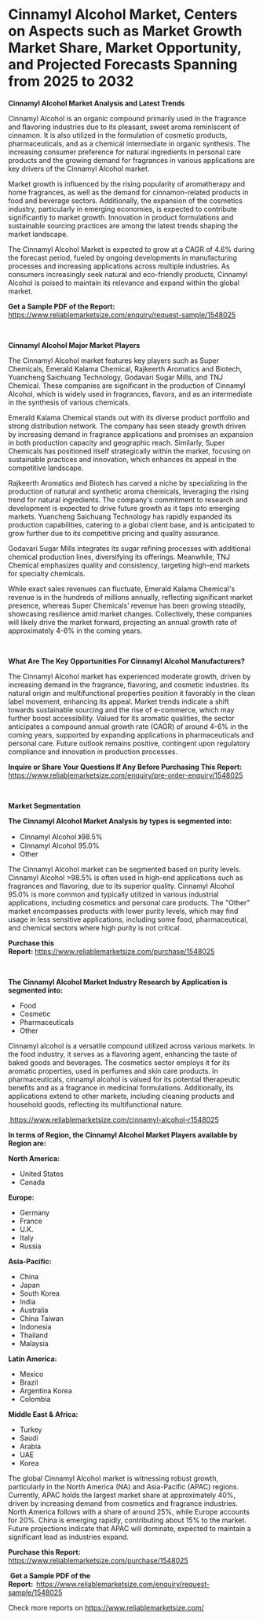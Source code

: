 <p><h1>Cinnamyl Alcohol Market, Centers on Aspects such as Market Growth Market Share, Market Opportunity, and Projected Forecasts Spanning from 2025 to 2032</h1></p><p><strong>Cinnamyl Alcohol Market Analysis and Latest Trends</strong></p>
<p><p>Cinnamyl Alcohol is an organic compound primarily used in the fragrance and flavoring industries due to its pleasant, sweet aroma reminiscent of cinnamon. It is also utilized in the formulation of cosmetic products, pharmaceuticals, and as a chemical intermediate in organic synthesis. The increasing consumer preference for natural ingredients in personal care products and the growing demand for fragrances in various applications are key drivers of the Cinnamyl Alcohol market.</p><p>Market growth is influenced by the rising popularity of aromatherapy and home fragrances, as well as the demand for cinnamon-related products in food and beverage sectors. Additionally, the expansion of the cosmetics industry, particularly in emerging economies, is expected to contribute significantly to market growth. Innovation in product formulations and sustainable sourcing practices are among the latest trends shaping the market landscape.</p><p>The Cinnamyl Alcohol Market is expected to grow at a CAGR of 4.6% during the forecast period, fueled by ongoing developments in manufacturing processes and increasing applications across multiple industries. As consumers increasingly seek natural and eco-friendly products, Cinnamyl Alcohol is poised to maintain its relevance and expand within the global market.</p></p>
<p><strong>Get a Sample PDF of the Report:&nbsp;</strong> <a href="https://www.reliablemarketsize.com/enquiry/request-sample/1548025?utm_campaign=2453&utm_medium=2&utm_source=Github&utm_content=ia&utm_term=01042025&utm_id=cinnamyl-alcohol">https://www.reliablemarketsize.com/enquiry/request-sample/1548025</a></p>
<p>&nbsp;</p>
<p><strong>Cinnamyl Alcohol Major Market Players</strong></p>
<p><p>The Cinnamyl Alcohol market features key players such as Super Chemicals, Emerald Kalama Chemical, Rajkeerth Aromatics and Biotech, Yuancheng Saichuang Technology, Godavari Sugar Mills, and TNJ Chemical. These companies are significant in the production of Cinnamyl Alcohol, which is widely used in fragrances, flavors, and as an intermediate in the synthesis of various chemicals.</p><p>Emerald Kalama Chemical stands out with its diverse product portfolio and strong distribution network. The company has seen steady growth driven by increasing demand in fragrance applications and promises an expansion in both production capacity and geographic reach. Similarly, Super Chemicals has positioned itself strategically within the market, focusing on sustainable practices and innovation, which enhances its appeal in the competitive landscape.</p><p>Rajkeerth Aromatics and Biotech has carved a niche by specializing in the production of natural and synthetic aroma chemicals, leveraging the rising trend for natural ingredients. The company's commitment to research and development is expected to drive future growth as it taps into emerging markets. Yuancheng Saichuang Technology has rapidly expanded its production capabilities, catering to a global client base, and is anticipated to grow further due to its competitive pricing and quality assurance.</p><p>Godavari Sugar Mills integrates its sugar refining processes with additional chemical production lines, diversifying its offerings. Meanwhile, TNJ Chemical emphasizes quality and consistency, targeting high-end markets for specialty chemicals.</p><p>While exact sales revenues can fluctuate, Emerald Kalama Chemical's revenue is in the hundreds of millions annually, reflecting significant market presence, whereas Super Chemicals’ revenue has been growing steadily, showcasing resilience amid market changes. Collectively, these companies will likely drive the market forward, projecting an annual growth rate of approximately 4-6% in the coming years.</p></p>
<p>&nbsp;</p>
<p><strong>What Are The Key Opportunities For Cinnamyl Alcohol Manufacturers?</strong></p>
<p><p>The Cinnamyl Alcohol market has experienced moderate growth, driven by increasing demand in the fragrance, flavoring, and cosmetic industries. Its natural origin and multifunctional properties position it favorably in the clean label movement, enhancing its appeal. Market trends indicate a shift towards sustainable sourcing and the rise of e-commerce, which may further boost accessibility. Valued for its aromatic qualities, the sector anticipates a compound annual growth rate (CAGR) of around 4-6% in the coming years, supported by expanding applications in pharmaceuticals and personal care. Future outlook remains positive, contingent upon regulatory compliance and innovation in production processes.</p></p>
<p><strong>Inquire or Share Your Questions If Any Before Purchasing This Report:</strong> <a href="https://www.reliablemarketsize.com/enquiry/pre-order-enquiry/1548025?utm_campaign=2453&utm_medium=2&utm_source=Github&utm_content=ia&utm_term=01042025&utm_id=cinnamyl-alcohol">https://www.reliablemarketsize.com/enquiry/pre-order-enquiry/1548025</a></p>
<p>&nbsp;</p>
<p><strong>Market Segmentation</strong></p>
<p><strong>The Cinnamyl Alcohol Market Analysis by types is segmented into:</strong></p>
<p><ul><li>Cinnamyl Alcohol 》98.5%</li><li>Cinnamyl Alcohol 95.0%</li><li>Other</li></ul></p>
<p><p>The Cinnamyl Alcohol market can be segmented based on purity levels. Cinnamyl Alcohol >98.5% is often used in high-end applications such as fragrances and flavoring, due to its superior quality. Cinnamyl Alcohol 95.0% is more common and typically utilized in various industrial applications, including cosmetics and personal care products. The "Other" market encompasses products with lower purity levels, which may find usage in less sensitive applications, including some food, pharmaceutical, and chemical sectors where high purity is not critical.</p></p>
<p><strong>Purchase this Report:&nbsp;</strong><a href="https://www.reliablemarketsize.com/purchase/1548025?utm_campaign=2453&utm_medium=2&utm_source=Github&utm_content=ia&utm_term=01042025&utm_id=cinnamyl-alcohol">https://www.reliablemarketsize.com/purchase/1548025</a></p>
<p>&nbsp;</p>
<p><strong>The Cinnamyl Alcohol Market Industry Research by Application is segmented into:</strong></p>
<p><ul><li>Food</li><li>Cosmetic</li><li>Pharmaceuticals</li><li>Other</li></ul></p>
<p><p>Cinnamyl alcohol is a versatile compound utilized across various markets. In the food industry, it serves as a flavoring agent, enhancing the taste of baked goods and beverages. The cosmetics sector employs it for its aromatic properties, used in perfumes and skin care products. In pharmaceuticals, cinnamyl alcohol is valued for its potential therapeutic benefits and as a fragrance in medicinal formulations. Additionally, its applications extend to other markets, including cleaning products and household goods, reflecting its multifunctional nature.</p></p>
<p><a href="https://www.reliablemarketsize.com/cinnamyl-alcohol-r1548025?utm_campaign=2453&utm_medium=2&utm_source=Github&utm_content=ia&utm_term=01042025&utm_id=cinnamyl-alcohol">&nbsp;https://www.reliablemarketsize.com/cinnamyl-alcohol-r1548025</a></p>
<p><strong>In terms of Region, the Cinnamyl Alcohol Market Players available by Region are:</strong></p>
<p>
    <p> <strong> North America: </strong>
        <ul>
            <li>United States</li>
            <li>Canada</li>
        </ul>
        </p> 
    <p> <strong> Europe: </strong>
        <ul>
            <li>Germany</li>
            <li>France</li>
            <li>U.K.</li>
            <li>Italy</li>
            <li>Russia</li>
        </ul>
        </p> 
    <p> <strong> Asia-Pacific: </strong>
        <ul>
            <li>China</li>
            <li>Japan</li>
            <li>South Korea</li>
            <li>India</li>
            <li>Australia</li>
            <li>China Taiwan</li>
            <li>Indonesia</li>
            <li>Thailand</li>
            <li>Malaysia</li>
        </ul>
        </p> 
    <p> <strong> Latin America: </strong>
        <ul>
            <li>Mexico</li>
            <li>Brazil</li>
            <li>Argentina Korea</li>
            <li>Colombia</li>
        </ul>
        </p> 
    <p> <strong> Middle East & Africa: </strong>
        <ul>
            <li>Turkey</li>
            <li>Saudi</li>
            <li>Arabia</li>
            <li>UAE</li>
            <li>Korea</li>
        </ul>
    </p>
    </p>
<p><p>The global Cinnamyl Alcohol market is witnessing robust growth, particularly in the North America (NA) and Asia-Pacific (APAC) regions. Currently, APAC holds the largest market share at approximately 40%, driven by increasing demand from cosmetics and fragrance industries. North America follows with a share of around 25%, while Europe accounts for 20%. China is emerging rapidly, contributing about 15% to the market. Future projections indicate that APAC will dominate, expected to maintain a significant lead as industries expand.</p></p>
<p><strong>Purchase this Report: </strong><a href="https://www.reliablemarketsize.com/purchase/1548025?utm_campaign=2453&utm_medium=2&utm_source=Github&utm_content=ia&utm_term=01042025&utm_id=cinnamyl-alcohol">https://www.reliablemarketsize.com/purchase/1548025</a></p>
<p>&nbsp;<strong>Get a Sample PDF of the Report:&nbsp;&nbsp;</strong><a href="https://www.reliablemarketsize.com/enquiry/request-sample/1548025?utm_campaign=2453&utm_medium=2&utm_source=Github&utm_content=ia&utm_term=01042025&utm_id=cinnamyl-alcohol">https://www.reliablemarketsize.com/enquiry/request-sample/1548025</a></p>
<p><strong></strong></p>
<p>Check more reports on <a href="https://www.reliablemarketsize.com/?utm_campaign=2453&utm_medium=2&utm_source=Github&utm_content=ia&utm_term=01042025&utm_id=cinnamyl-alcohol">https://www.reliablemarketsize.com/</a></p>